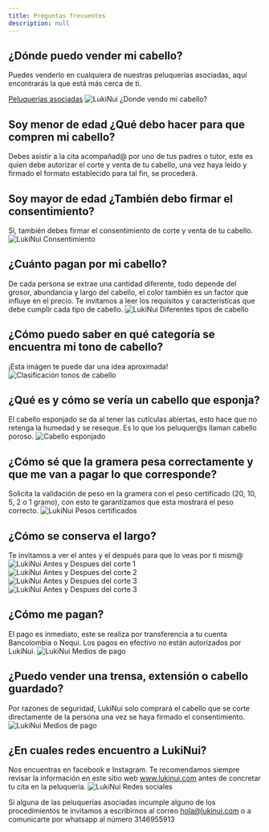 ```yaml
---
title: Preguntas frecuentes
description: null
---
```

## ¿Dónde puedo vender mi cabello?
Puedes venderlo en cualquiera de nuestras peluquerías asociadas, aquí encontrarás la que está más cerca de ti.

[Peluquerías asociadas](/blog/donde-puedo-vender-mi-cabello/)
![LukiNui ¿Donde vendo mi cabello?](/static/img/LukiNui-Donde-vendo.jpg)
## Soy menor de edad ¿Qué debo hacer para que compren mi cabello?
Debes asistir a la cita acompañad@ por uno de tus padres o tutor, este es quien debe autorizar el corte y venta de tu cabello, una vez haya leido y firmado el formato establecido para tal fin, se procederá.
## Soy mayor de edad ¿También debo firmar el consentimiento?
Si, también debes firmar el consentimiento de corte y venta de tu cabello.
![LukiNui Consentimiento](/static/img/LukiNui-Consentimiento.JPG)
## ¿Cuánto pagan por mi cabello?
De cada persona se extrae una cantidad diferente, todo depende del grosor, abundancia y largo del cabello, el color también es un factor que influye en el precio. Te invitamos a leer los requisitos y características que debe cumplir cada tipo de cabello.
![LukiNui Diferentes tipos de cabello](/static/img/LukiNui-Diferentes-tipos-de-cabello.jpg)
## ¿Cómo puedo saber en qué categoría se encuentra mi tono de cabello?
¡Esta imágen te puede dar una idea aproximada!
![Clasificación tonos de cabello](/static/img/LukiNui-Clasificación-de-cabello-por-categoría-de-pago.png)
## ¿Qué es y cómo se vería un cabello que esponja?
El cabello esponjado se da al tener las cutículas abiertas, esto hace que no retenga la humedad y se reseque. Es lo que los peluquer@s llaman cabello poroso.
![Cabello esponjado](/static/img/LukiNui-Cabello-esponjado.jpg)
## ¿Cómo sé que la gramera pesa correctamente y que me van a pagar lo que corresponde?
Solicita la validación de peso en la gramera con el peso certificado (20, 10, 5, 2 o 1 gramo), con esto te garantizamos que esta mostrará el peso correcto.
![LukiNui Pesos certificados](/static/img/LukiNui-Peso-certificado.jpg)
## ¿Cómo se conserva el largo?
Te invitamos a ver el antes y el después para que lo veas por ti mism@
![LukiNui Antes y Despues del corte 1](/static/img/LukiNui-Antes-Despues-1.jpg)
![LukiNui Antes y Despues del corte 2](/static/img/LukiNui-Antes-Despues-2.jpg)
![LukiNui Antes y Despues del corte 3](/static/img/LukiNui-Antes-Despues-3.jpg)
![LukiNui Antes y Despues del corte 3](/static/img/LukiNui-Antes-Despues-4.jpg)
## ¿Cómo me pagan?
El pago es inmediato, este se realiza por transferencia a tu cuenta Bancolombia o Nequi. Los pagos en efectivo no están autorizados por LukiNui.
![LukiNui Medios de pago](/static/img/LukiNui-pagos-Bancolombia-Nequi.JPG)
## ¿Puedo vender una trensa, extensión o cabello guardado?
Por razones de seguridad, LukiNui solo comprará el cabello que se corte directamente de la persona una vez se haya firmado el consentimiento.
![LukiNui Medios de pago](/static/img/LukiNui-Trensa.jpg)
## ¿En cuales redes encuentro a LukiNui?
Nos encuentras en facebook e Instagram. Te recomendamos siempre revisar la información en este sitio web www.lukinui.com antes de concretar tu cita en la peluquería.
![LukiNui Redes sociales](/static/img/LukiNui-Facebook-e-Instagram.JPG)

Si alguna de las peluquerías asociadas incumple alguno de los procedimientos te invitamos a escribirnos al correo hola@lukinui.com o a comunicarte por whatsapp al número 3146955913